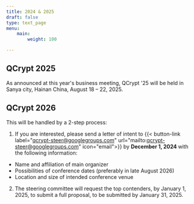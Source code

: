 ```yaml
---
title: 2024 & 2025
draft: false
type: text_page
menu:
    main:
        weight: 100

---
```


## QCrypt 2025

As announced at this year's business meeting, QCrypt '25 will be held in Sanya city, Hainan China, August 18 – 22, 2025.

## QCrypt 2026

This will be handled by a 2-step process:
1. If you are interested, please send a letter of intent to
{{< button-link label="qcrypt-steer@googlegroups.com" url="mailto:qcrypt-steer@googlegroups.com" icon="email">}} by <strong> December 1, 2024 </strong>  with the following information:
- Name and affiliation of main organizer
- Possibilities of conference dates (preferably in late August 2026)
- Location and size of intended conference venue
2. The steering committee will request the top contenders, by January 1, 2025, to submit a full proposal, to be submitted by January 31, 2025.

